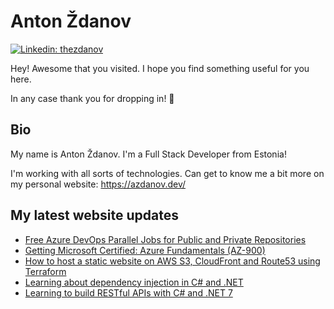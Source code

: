 # Anton Ždanov

[![Linkedin: thezdanov](https://img.shields.io/badge/-Anton%20Ždanov-blue?style=flat-square&logo=Linkedin&logoColor=white&link=https://www.linkedin.com/in/azdanov/)](https://www.linkedin.com/in/azdanov/)

Hey! Awesome that you visited. I hope you find something useful for you here.

In any case thank you for dropping in! 🙂

## Bio

My name is Anton Ždanov. I'm a Full Stack Developer from Estonia!

I'm working with all sorts of technologies. Can get to know me a bit more on my personal website: https://azdanov.dev/

## My latest website updates
<!-- BLOG-POST-LIST:START -->
- [Free Azure DevOps Parallel Jobs for Public and Private Repositories](https://www.azdanov.dev/articles/free-azure-devops-parallel-jobs)
- [Getting Microsoft Certified: Azure Fundamentals &lpar;AZ-900&rpar;](https://www.azdanov.dev/articles/getting-microsoft-certified-azure-fundamentals)
- [How to host a static website on AWS S3, CloudFront and Route53 using Terraform](https://www.azdanov.dev/articles/aws-terraform-static-website)
- [Learning about dependency injection in C# and .NET](https://www.azdanov.dev/articles/learning-about-dependeny-injection-in-csharp-and-dotnet)
- [Learning to build RESTful APIs with C# and .NET 7](https://www.azdanov.dev/articles/first-steps-restful-api-dotnet)
<!-- BLOG-POST-LIST:END -->
